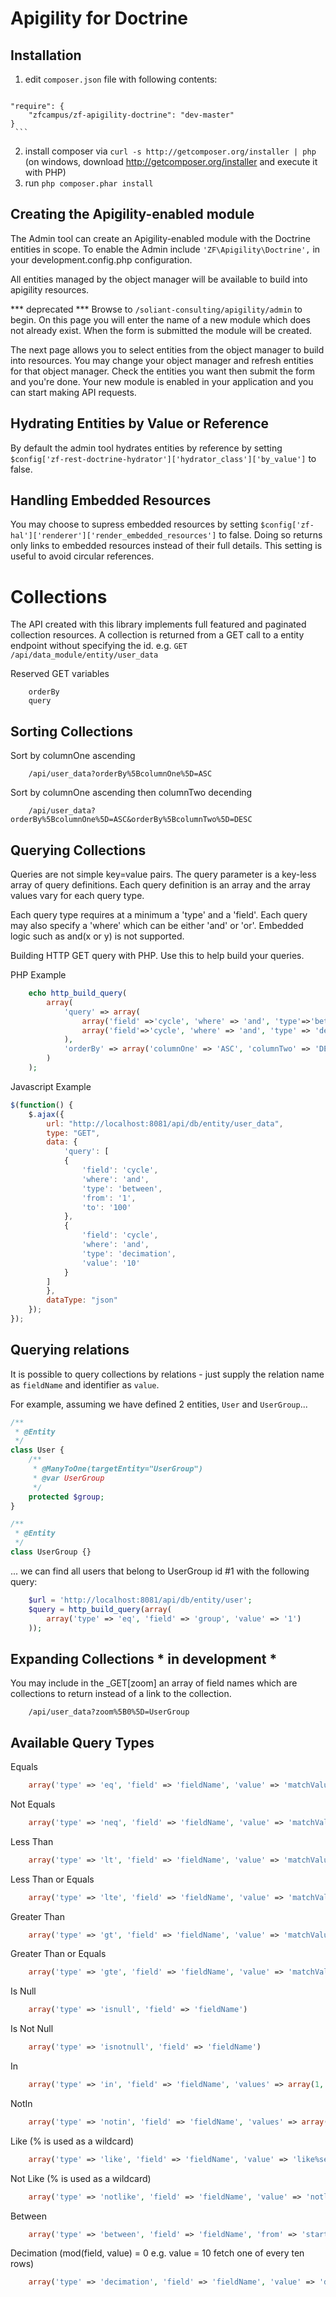 Apigility for Doctrine
======================

Installation
------------
  1. edit `composer.json` file with following contents:

     ```json
    "require": {
        "zfcampus/zf-apigility-doctrine": "dev-master"
    }
     ```
  2. install composer via `curl -s http://getcomposer.org/installer | php` (on windows, download
     http://getcomposer.org/installer and execute it with PHP)
  3. run `php composer.phar install`


Creating the Apigility-enabled module
-------------------------------------

The Admin tool can create an Apigility-enabled module with the Doctrine entities in scope.
To enable the Admin include ```'ZF\Apigility\Doctrine',``` in your 
development.config.php configuration.

All entities managed by the object manager will be available to build into apigility resources.  


*** deprecated ***
Browse to ```/soliant-consulting/apigility/admin``` to begin.  On this page you will enter the name of a new module which does not already exist.  When the form is submitted
the module will be created.

The next page allows you to select entities from the object manager to build into 
resources.  You may change your object manager and refresh entities for that object
manager.  Check the entities you want then submit the form and you're done.  Your new module is enabled in your application and you can start making API requests.  


Hydrating Entities by Value or Reference
----------------------------------------

By default the admin tool hydrates entities by reference by setting `$config['zf-rest-doctrine-hydrator']['hydrator_class']['by_value']` to false.  


Handling Embedded Resources
---------------------------

You may choose to supress embedded resources by setting
`$config['zf-hal']['renderer']['render_embedded_resources']` to false.  Doing so
returns only links to embedded resources instead of their full details.
This setting is useful to avoid circular references.


Collections 
===========

The API created with this library implements full featured and paginated 
collection resources.  A collection is returned from a GET call to a entity endpoint without
specifying the id.  e.g. ```GET /api/data_module/entity/user_data```

Reserved GET variables

```
    orderBy
    query
```

Sorting Collections
-------------------

Sort by columnOne ascending

```
    /api/user_data?orderBy%5BcolumnOne%5D=ASC
```

Sort by columnOne ascending then columnTwo decending

```
    /api/user_data?orderBy%5BcolumnOne%5D=ASC&orderBy%5BcolumnTwo%5D=DESC
```


Querying Collections
--------------------

Queries are not simple key=value pairs.  The query parameter is a key-less array of query 
definitions.  Each query definition is an array and the array values vary for each query type.

Each query type requires at a minimum a 'type' and a 'field'.  Each query may also specify
a 'where' which can be either 'and' or 'or'.  Embedded logic such as and(x or y) is not supported.

Building HTTP GET query with PHP.  Use this to help build your queries.

PHP Example
```php
    echo http_build_query(
        array(
            'query' => array(
                array('field' =>'cycle', 'where' => 'and', 'type'=>'between', 'from' => 1, 'to'=>100),
                array('field'=>'cycle', 'where' => 'and', 'type' => 'decimation', 'value' => 10)
            ),
            'orderBy' => array('columnOne' => 'ASC', 'columnTwo' => 'DESC')
        )
    );
```

Javascript Example
```js
$(function() {
    $.ajax({
        url: "http://localhost:8081/api/db/entity/user_data",
        type: "GET",
        data: {
            'query': [
            {
                'field': 'cycle',
                'where': 'and',
                'type': 'between',
                'from': '1',
                'to': '100'
            },
            {
                'field': 'cycle',
                'where': 'and',
                'type': 'decimation',
                'value': '10'
            }
        ]
        },
        dataType: "json"
    });
});
```

Querying relations
---------------------
It is possible to query collections by relations - just supply the relation name as `fieldName` and
identifier as `value`.

For example, assuming we have defined 2 entities, `User` and `UserGroup`...

````php
/**
 * @Entity
 */
class User {
    /**
     * @ManyToOne(targetEntity="UserGroup")
     * @var UserGroup
     */
    protected $group;
}
````

````php
/**
 * @Entity
 */
class UserGroup {}
````

... we can find all users that belong to UserGroup id #1 with the following query:

````php
    $url = 'http://localhost:8081/api/db/entity/user';
    $query = http_build_query(array(
        array('type' => 'eq', 'field' => 'group', 'value' => '1')
    ));
````


Expanding Collections * in development *
---------------------

You may include in the _GET[zoom] an array of field names which are collections 
to return instead of a link to the collection.

```
    /api/user_data?zoom%5B0%5D=UserGroup
```



Available Query Types
---------------------

Equals

```php
    array('type' => 'eq', 'field' => 'fieldName', 'value' => 'matchValue')
```

Not Equals

```php
    array('type' => 'neq', 'field' => 'fieldName', 'value' => 'matchValue')
```

Less Than

```php
    array('type' => 'lt', 'field' => 'fieldName', 'value' => 'matchValue')
```

Less Than or Equals

```php
    array('type' => 'lte', 'field' => 'fieldName', 'value' => 'matchValue')
```

Greater Than

```php
    array('type' => 'gt', 'field' => 'fieldName', 'value' => 'matchValue')
```

Greater Than or Equals

```php
    array('type' => 'gte', 'field' => 'fieldName', 'value' => 'matchValue')
```

Is Null

```php
    array('type' => 'isnull', 'field' => 'fieldName')
```

Is Not Null

```php
    array('type' => 'isnotnull', 'field' => 'fieldName')
```

In

```php
    array('type' => 'in', 'field' => 'fieldName', 'values' => array(1, 2, 3))
```

NotIn

```php
    array('type' => 'notin', 'field' => 'fieldName', 'values' => array(1, 2, 3))
```

Like (% is used as a wildcard)

```php
    array('type' => 'like', 'field' => 'fieldName', 'value' => 'like%search')
```

Not Like (% is used as a wildcard)

```php
    array('type' => 'notlike', 'field' => 'fieldName', 'value' => 'notlike%search')
```

Between

```php
    array('type' => 'between', 'field' => 'fieldName', 'from' => 'startValue', 'to' => 'endValue')
````

Decimation (mod(field, value) = 0 e.g. value = 10 fetch one of every ten rows)

```php
    array('type' => 'decimation', 'field' => 'fieldName', 'value' => 'decimationModValue')
```
